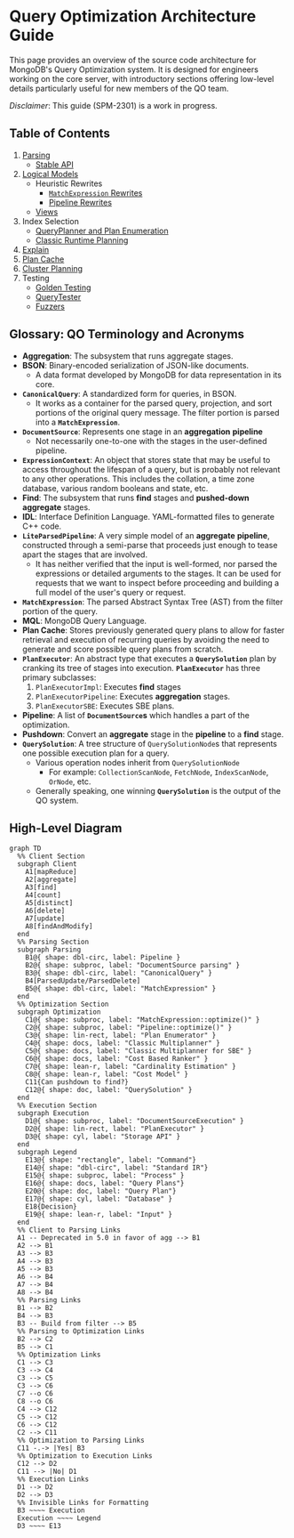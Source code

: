 # Query Optimization Architecture Guide

This page provides an overview of the source code architecture for MongoDB's Query Optimization system. It is designed for engineers working on the core server, with introductory sections offering low-level details particularly useful for new members of the QO team.

_Disclaimer_: This guide (SPM-2301) is a work in progress.

## Table of Contents

1. [Parsing](../commands/query_cmd/README.md)
   - [Stable API](../STABLE_API_README.md)
1. [Logical Models](README_logical_models.md)
   - Heuristic Rewrites
     - [`MatchExpression` Rewrites](../matcher/README.md)
     - [Pipeline Rewrites](../pipeline/README.md)
   - [Views](../views/README.md)
1. Index Selection
   - [QueryPlanner and Plan Enumeration](#)
   - [Classic Runtime Planning](classic_runtime_planner/README.md)
1. [Explain](README_explain.md)
1. [Plan Cache](#)
1. [Cluster Planning](../../s/query/planner/README.md)
1. Testing
   - [Golden Testing](#)
   - [QueryTester](query_tester/README.md)
   - [Fuzzers](https://github.com/10gen/jstestfuzz/blob/master/HitchhikersGuide.md)

## Glossary: QO Terminology and Acronyms

- **Aggregation**: The subsystem that runs aggregate stages.
- **BSON**: Binary-encoded serialization of JSON-like documents.
  - A data format developed by MongoDB for data representation in its core.
- **`CanonicalQuery`**: A standardized form for queries, in BSON.
  - It works as a container for the parsed query, projection, and sort portions of the original query message. The filter portion is parsed into a **`MatchExpression`**.
- **`DocumentSource`**: Represents one stage in an **aggregation** **pipeline**
  - Not necessarily one-to-one with the stages in the user-defined pipeline.
- **`ExpressionContext`**: An object that stores state that may be useful to access throughout the lifespan of a query, but is probably not relevant to any other operations. This includes the collation, a time zone database, various random booleans and state, etc.
- **Find**: The subsystem that runs **find** stages and **pushed-down** **aggregate** stages.
- **IDL**: Interface Definition Language. YAML-formatted files to generate C++ code.
- **`LiteParsedPipeline`**: A very simple model of an **aggregate** **pipeline**, constructed through a semi-parse that proceeds just enough to tease apart the stages that are involved.
  - It has neither verified that the input is well-formed, nor parsed the expressions or detailed arguments to the stages. It can be used for requests that we want to inspect before proceeding and building a full model of the user's query or request.
- **`MatchExpression`**: The parsed Abstract Syntax Tree (AST) from the filter portion of the query.
- **MQL**: MongoDB Query Language.
- **Plan Cache**: Stores previously generated query plans to allow for faster retrieval and execution of recurring queries by avoiding the need to generate and score possible query plans from scratch.
- **`PlanExecutor`**: An abstract type that executes a **`QuerySolution`** plan by cranking its tree of stages into execution. **`PlanExecutor`** has three primary subclasses:
  1. `PlanExecutorImpl`: Executes **find** stages
  1. `PlanExecutorPipeline`: Executes **aggregation** stages.
  1. `PlanExecutorSBE`: Executes SBE plans.
- **Pipeline**: A list of **`DocumentSource`s** which handles a part of the optimization.
- **Pushdown**: Convert an **aggregate** stage in the **pipeline** to a **find** stage.
- **`QuerySolution`**: A tree structure of `QuerySolutionNode`s that represents one possible execution plan for a query.
  - Various operation nodes inherit from `QuerySolutionNode`
    - For example: `CollectionScanNode`, `FetchNode`, `IndexScanNode`, `OrNode`, etc.
  - Generally speaking, one winning **`QuerySolution`** is the output of the QO system.

## High-Level Diagram

```mermaid
graph TD
  %% Client Section
  subgraph Client
    A1[mapReduce]
    A2[aggregate]
    A3[find]
    A4[count]
    A5[distinct]
    A6[delete]
    A7[update]
    A8[findAndModify]
  end
  %% Parsing Section
  subgraph Parsing
    B1@{ shape: dbl-circ, label: Pipeline }
    B2@{ shape: subproc, label: "DocumentSource parsing" }
    B3@{ shape: dbl-circ, label: "CanonicalQuery" }
    B4[ParsedUpdate/ParsedDelete]
    B5@{ shape: dbl-circ, label: "MatchExpression" }
  end
  %% Optimization Section
  subgraph Optimization
    C1@{ shape: subproc, label: "MatchExpression::optimize()" }
    C2@{ shape: subproc, label: "Pipeline::optimize()" }
    C3@{ shape: lin-rect, label: "Plan Enumerator" }
    C4@{ shape: docs, label: "Classic Multiplanner" }
    C5@{ shape: docs, label: "Classic Multiplanner for SBE" }
    C6@{ shape: docs, label: "Cost Based Ranker" }
    C7@{ shape: lean-r, label: "Cardinality Estimation" }
    C8@{ shape: lean-r, label: "Cost Model" }
    C11{Can pushdown to find?}
    C12@{ shape: doc, label: "QuerySolution" }
  end
  %% Execution Section
  subgraph Execution
    D1@{ shape: subproc, label: "DocumentSourceExecution" }
    D2@{ shape: lin-rect, label: "PlanExecutor" }
    D3@{ shape: cyl, label: "Storage API" }
  end
  subgraph Legend
    E13@{ shape: "rectangle", label: "Command"}
    E14@{ shape: "dbl-circ", label: "Standard IR"}
    E15@{ shape: subproc, label: "Process" }
    E16@{ shape: docs, label: "Query Plans"}
    E20@{ shape: doc, label: "Query Plan"}
    E17@{ shape: cyl, label: "Database" }
    E18{Decision}
    E19@{ shape: lean-r, label: "Input" }
  end
  %% Client to Parsing Links
  A1 -- Deprecated in 5.0 in favor of agg --> B1
  A2 --> B1
  A3 --> B3
  A4 --> B3
  A5 --> B3
  A6 --> B4
  A7 --> B4
  A8 --> B4
  %% Parsing Links
  B1 --> B2
  B4 --> B3
  B3 -- Build from filter --> B5
  %% Parsing to Optimization Links
  B2 --> C2
  B5 --> C1
  %% Optimization Links
  C1 --> C3
  C3 --> C4
  C3 --> C5
  C3 --> C6
  C7 --o C6
  C8 --o C6
  C4 --> C12
  C5 --> C12
  C6 --> C12
  C2 --> C11
  %% Optimization to Parsing Links
  C11 -.-> |Yes| B3
  %% Optimization to Execution Links
  C12 --> D2
  C11 --> |No| D1
  %% Execution Links
  D1 --> D2
  D2 --> D3
  %% Invisible Links for Formatting
  B3 ~~~~ Execution
  Execution ~~~~ Legend
  D3 ~~~~ E13
```

